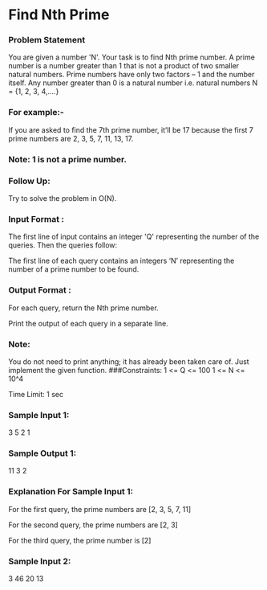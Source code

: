 # Find Nth Prime

### Problem Statement

You are given a number 'N'. Your task is to find Nth prime number.
A prime number is a number greater than 1 that is not a product of two smaller natural numbers. Prime numbers have only two factors – 1 and the number itself.
Any number greater than 0 is a natural number i.e. natural numbers N = {1, 2, 3, 4,....}
### For example:-
If you are asked to find the 7th prime number, it’ll be 17 because the first 7 prime numbers are 2, 3, 5, 7, 11, 13, 17.
### Note: 1 is not a prime number.
### Follow Up:
Try to solve the problem in O(N).
### Input Format :
The first line of input contains an integer 'Q' representing the number of the queries. Then the queries follow:

The first line of each query contains an integers ‘N’ representing the number of a prime number to be found.
### Output Format :
For each query, return the Nth prime number. 

Print the output of each query in a separate line.
### Note:
You do not need to print anything; it has already been taken care of. Just implement the given function.
###Constraints:
1 <= Q <= 100
1 <= N <= 10^4

Time Limit: 1 sec
### Sample Input 1:
3
5 
2
1
### Sample Output 1:
11
3
2
### Explanation For Sample Input 1:
For the first query, the prime numbers are [2, 3, 5, 7, 11]

For the second query, the prime numbers are [2, 3]

For the third query, the prime number is [2]
### Sample Input 2:
3
46
20
13

